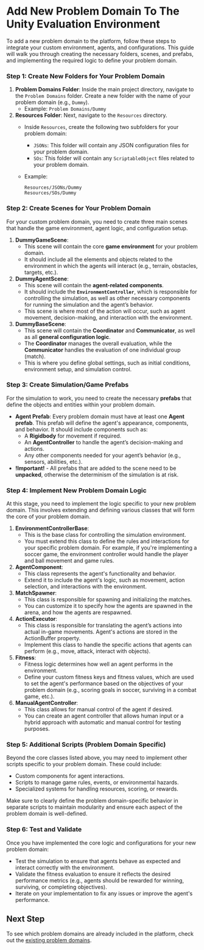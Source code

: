 # Add New Problem Domain To The Unity Evaluation Environment
To add a new problem domain to the platform, follow these steps to integrate your custom environment, agents, and configurations. This guide will walk you through creating the necessary folders, scenes, and prefabs, and implementing the required logic to define your problem domain.

### **Step 1: Create New Folders for Your Problem Domain**

1. **Problem Domains Folder**: Inside the main project directory, navigate to the `Problem Domains` folder. Create a new folder with the name of your problem domain (e.g., `Dummy`).
    - Example: `Problem Domains/Dummy`
2. **Resources Folder**: Next, navigate to the `Resources` directory.
    - Inside `Resources`, create the following two subfolders for your problem domain:
        - `JSONs`: This folder will contain any JSON configuration files for your problem domain.
        - `SOs`: This folder will contain any `ScriptableObject` files related to your problem domain.
    - Example:
        
        ```
        Resources/JSONs/Dummy
        Resources/SOs/Dummy
        
        ```
        

### **Step 2: Create Scenes for Your Problem Domain**

For your custom problem domain, you need to create three main scenes that handle the game environment, agent logic, and configuration setup.

1. **DummyGameScene**:
    - This scene will contain the core **game environment** for your problem domain.
    - It should include all the elements and objects related to the environment in which the agents will interact (e.g., terrain, obstacles, targets, etc.).
2. **DummyAgentScene**:
    - This scene will contain the **agent-related components**.
    - It should include the **`EnvironmentController`**, which is responsible for controlling the simulation, as well as other necessary components for running the simulation and the agent’s behavior.
    - This scene is where most of the action will occur, such as agent movement, decision-making, and interaction with the environment.
3. **DummyBaseScene**:
    - This scene will contain the **Coordinator** and **Communicator**, as well as all **general configuration logic**.
    - The **Coordinator** manages the overall evaluation, while the **Communicator** handles the evaluation of one individual group (match).
    - This is where you define global settings, such as initial conditions, environment setup, and simulation control.

### **Step 3: Create Simulation/Game Prefabs**

For the simulation to work, you need to create the necessary **prefabs** that define the objects and entities within your problem domain.

- **Agent Prefab**: Every problem domain must have at least one **Agent prefab**. This prefab will define the agent's appearance, components, and behavior. It should include components such as:
    - A **Rigidbody** for movement if required.
    - An **AgentController** to handle the agent’s decision-making and actions.
    - Any other components needed for your agent’s behavior (e.g., sensors, abilities, etc.).
- **!Important!** - All prefabs that are added to the scene need to be **unpacked**, otherwise the determinism of the simulation is at risk.
    
### **Step 4: Implement New Problem Domain Logic**

At this stage, you need to implement the logic specific to your new problem domain. This involves extending and defining various classes that will form the core of your problem domain.

1. **EnvironmentControllerBase**:
    - This is the base class for controlling the simulation environment.
    - You must extend this class to define the rules and interactions for your specific problem domain. For example, if you're implementing a soccer game, the environment controller would handle the player and ball movement and game rules.
2. **AgentComponent**:
    - This class represents the agent's functionality and behavior.
    - Extend it to include the agent's logic, such as movement, action selection, and interactions with the environment.
3. **MatchSpawner**:
    - This class is responsible for spawning and initializing the matches.
    - You can customize it to specify how the agents are spawned in the arena, and how the agents are respawned.
4. **ActionExecutor**:
    - This class is responsible for translating the agent’s actions into actual in-game movements. Agent's actions are stored in the ActionBuffer property.
    - Implement this class to handle the specific actions that agents can perform (e.g., move, attack, interact with objects).
5. **Fitness**:
    - Fitness logic determines how well an agent performs in the environment.
    - Define your custom fitness keys and fitness values, which are used to set the agent's performance based on the objectives of your problem domain (e.g., scoring goals in soccer, surviving in a combat game, etc.).
6. **ManualAgentController**:
    - This class allows for manual control of the agent if desired.
    - You can create an agent controller that allows human input or a hybrid approach with automatic and manual control for testing purposes.

### **Step 5: Additional Scripts (Problem Domain Specific)**

Beyond the core classes listed above, you may need to implement other scripts specific to your problem domain. These could include:
- Custom components for agent interactions.
- Scripts to manage game rules, events, or environmental hazards.
- Specialized systems for handling resources, scoring, or rewards.

Make sure to clearly define the problem domain-specific behavior in separate scripts to maintain modularity and ensure each aspect of the problem domain is well-defined.

### **Step 6: Test and Validate**

Once you have implemented the core logic and configurations for your new problem domain:
- Test the simulation to ensure that agents behave as expected and interact correctly with the environment.
- Validate the fitness evaluation to ensure it reflects the desired performance metrics (e.g., agents should be rewarded for winning, surviving, or completing objectives).
- Iterate on your implementation to fix any issues or improve the agent's performance.

## Next Step
To see which problem domains are already included in the platform, check out the [existing problem domains](/docs/GenIATraP_problem_domains.md). 